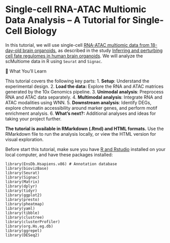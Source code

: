 # Single-cell RNA-ATAC Multiomic Data Analysis – A Tutorial for Single-Cell Biology

In this tutorial, we will use single-cell [RNA-ATAC multiomic data from 18-day-old brain organoids](https://www.ebi.ac.uk/biostudies/arrayexpress/studies/E-MTAB-12002), as described in the study [Inferring and perturbing cell fate regulomes in human brain organoids](https://www.nature.com/articles/s41586-022-05279-8#Sec5). We will analyze the scMultiome data in R using `Seurat` and `Signac`.

🧭 What You’ll Learn

This tutorial covers the following key parts:
	1.	**Setup**: Understand the experimental design.
	2.	**Load the data:** Explore the RNA and ATAC matrices generated by the 10x Genomics pipeline.
	3.	**Unimodal analysis**: Preprocess RNA and ATAC data separately.
	4.	**Multimodal analysis**: Integrate RNA and ATAC modalities using WNN.
	5.	**Downstream analysis**: Identify DEGs, explore chromatin accessibility around marker genes, and perform motif enrichment analysis.
	6.	**What’s next?:** Additional analyses and ideas for taking your project further.

**The tutorial is available in RMarkdown (.Rmd) and HTML formats.**
Use the RMarkdown file to run the analysis locally, or view the HTML version for visual exploration.

Before start this tutorial, make sure you have [R and Rstudio](https://posit.co/download/rstudio-desktop/) installed on your local computer, and have these packages installed:

```
library(EnsDb.Hsapiens.v86) # Annotation database 
library(biovizBase)
library(Seurat)
library(Signac)
library(Matrix)
library(dplyr)
library(tidyr)
library(ggplot2)
library(presto)
library(pheatmap)
library(yaml)
library(tibble)
library(clustree)
library(clusterProfiler)
library(org.Hs.eg.db)
library(ggrepel)
library(DESeq2)
```
